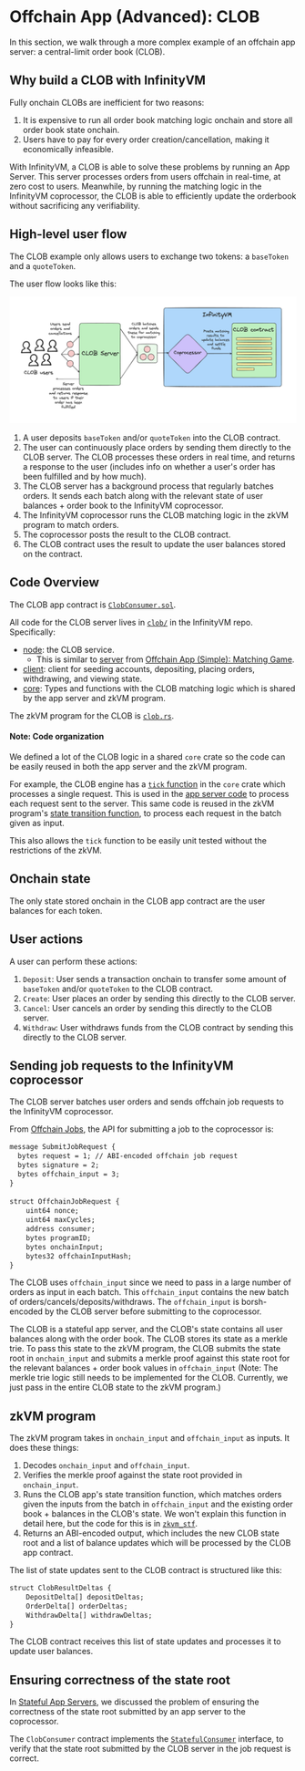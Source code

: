 # Offchain App (Advanced): CLOB

In this section, we walk through a more complex example of an offchain app server: a central-limit order book (CLOB).

## Why build a CLOB with InfinityVM

Fully onchain CLOBs are inefficient for two reasons:
1. It is expensive to run all order book matching logic onchain and store all order book state onchain.
1. Users have to pay for every order creation/cancellation, making it economically infeasible.

With InfinityVM, a CLOB is able to solve these problems by running an App Server. This server processes orders from users offchain in real-time, at zero cost to users. Meanwhile, by running the matching logic in the InfinityVM coprocessor, the CLOB is able to efficiently update the orderbook without sacrificing any verifiability.

## High-level user flow

The CLOB example only allows users to exchange two tokens: a `baseToken` and a `quoteToken`.

The user flow looks like this:

![clob app server](../assets/clob.png)

1. A user deposits `baseToken` and/or `quoteToken` into the CLOB contract.
1. The user can continuously place orders by sending them directly to the CLOB server. The CLOB processes these orders in real time, and returns a response to the user (includes info on whether a user's order has been fulfilled and by how much).
1. The CLOB server has a background process that regularly batches orders. It sends each batch along with the relevant state of user balances + order book to the InfinityVM coprocessor.
1. The InfinityVM coprocessor runs the CLOB matching logic in the zkVM program to match orders.
1. The coprocessor posts the result to the CLOB contract.
1. The CLOB contract uses the result to update the user balances stored on the contract.

## Code Overview

The CLOB app contract is [`ClobConsumer.sol`](https://github.com/InfinityVM/InfinityVM/blob/main/contracts/src/clob/ClobConsumer.sol).

All code for the CLOB server lives in [`clob/`](https://github.com/InfinityVM/InfinityVM/tree/main/clob) in the InfinityVM repo. Specifically:

- [node](https://github.com/InfinityVM/InfinityVM/tree/main/clob/node): the CLOB service.
  - This is similar to [server](https://github.com/InfinityVM/InfinityVM/tree/main/matching-game/server) from [Offchain App (Simple): Matching Game](./matching-game.md).
- [client](https://github.com/InfinityVM/InfinityVM/tree/main/clob/client): client for seeding accounts, depositing, placing orders, withdrawing, and viewing state.
- [core](https://github.com/InfinityVM/InfinityVM/tree/main/clob/core): Types and functions with the CLOB matching logic which is shared by the app server and zkVM program.

The zkVM program for the CLOB is [`clob.rs`](https://github.com/InfinityVM/InfinityVM/blob/main/clob/programs/app/src/clob.rs).

#### Note: Code organization

We defined a lot of the CLOB logic in a shared `core` crate so the code can be easily reused in both the app server and the zkVM program.

For example, the CLOB engine has a [`tick` function](https://github.com/InfinityVM/InfinityVM/blob/main/clob/core/src/lib.rs#L282) in the `core` crate which processes a single request. This is used in the [app server code](https://github.com/InfinityVM/InfinityVM/blob/main/clob/node/src/engine.rs) to process each request sent to the server. This same code is reused in the zkVM program's [state transition function](https://github.com/InfinityVM/InfinityVM/blob/main/clob/core/src/lib.rs#L275), to process each request in the batch given as input.

This also allows the `tick` function to be easily unit tested without the restrictions of the zkVM.

## Onchain state

The only state stored onchain in the CLOB app contract are the user balances for each token.

## User actions

A user can perform these actions:

1. `Deposit`: User sends a transaction onchain to transfer some amount of `baseToken` and/or `quoteToken` to the CLOB contract. 
1. `Create`: User places an order by sending this directly to the CLOB server. 
1. `Cancel`: User cancels an order by sending this directly to the CLOB server.
1. `Withdraw`: User withdraws funds from the CLOB contract by sending this directly to the CLOB server.

## Sending job requests to the InfinityVM coprocessor

The CLOB server batches user orders and sends offchain job requests to the InfinityVM coprocessor.

From [Offchain Jobs](./offchain.md), the API for submitting a job to the coprocessor is:

```rust,ignore
message SubmitJobRequest {
  bytes request = 1; // ABI-encoded offchain job request
  bytes signature = 2;
  bytes offchain_input = 3;
}

struct OffchainJobRequest {
    uint64 nonce;
    uint64 maxCycles;
    address consumer;
    bytes programID;
    bytes onchainInput;
    bytes32 offchainInputHash;
}
```

The CLOB uses `offchain_input` since we need to pass in a large number of orders as input in each batch. This `offchain_input` contains the new batch of orders/cancels/deposits/withdraws. The `offchain_input` is borsh-encoded by the CLOB server before submitting to the coprocessor.

The CLOB is a stateful app server, and the CLOB's state contains all user balances along with the order book. The CLOB stores its state as a merkle trie. To pass this state to the zkVM program, the CLOB submits the state root in `onchain_input` and submits a merkle proof against this state root for the relevant balances + order book values in `offchain_input` (Note: The merkle trie logic still needs to be implemented for the CLOB. Currently, we just pass in the entire CLOB state to the zkVM program.)

## zkVM program

The zkVM program takes in `onchain_input` and `offchain_input` as inputs. It does these things:

1. Decodes `onchain_input` and `offchain_input`.
2. Verifies the merkle proof against the state root provided in `onchain_input`.
1. Runs the CLOB app's state transition function, which matches orders given the inputs from the batch in `offchain_input` and the existing order book + balances in the CLOB's state. We won't explain this function in detail here, but the code for this is in [`zkvm_stf`](https://github.com/InfinityVM/InfinityVM/blob/main/clob/core/src/lib.rs#L275).
1. Returns an ABI-encoded output, which includes the new CLOB state root and a list of balance updates which will be processed by the CLOB app contract.

The list of state updates sent to the CLOB contract is structured like this:

```rust,ignore
struct ClobResultDeltas {
    DepositDelta[] depositDeltas;
    OrderDelta[] orderDeltas;
    WithdrawDelta[] withdrawDeltas;
}
```

The CLOB contract receives this list of state updates and processes it to update user balances.

## Ensuring correctness of the state root

In [Stateful App Servers](./offchain.md#stateful-app-servers), we discussed the problem of ensuring the correctness of the state root submitted by an app server to the coprocessor.

The `ClobConsumer` contract implements the [`StatefulConsumer`](https://github.com/InfinityVM/InfinityVM/blob/main/contracts/src/coprocessor/StatefulConsumer.sol) interface, to verify that the state root submitted by the CLOB server in the job request is correct.
